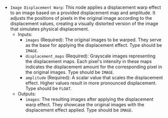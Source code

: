 - `Image Displacement Warp`: This node applies a displacement warp effect to an image based on a provided displacement map and amplitude. It adjusts the positions of pixels in the original image according to the displacement values, creating a visually distorted version of the image that simulates physical displacement.
    - Inputs:
        - `images` (Required): The original images to be warped. They serve as the base for applying the displacement effect. Type should be `IMAGE`.
        - `displacement_maps` (Required): Grayscale images representing the displacement maps. Each pixel's intensity in these maps indicates the displacement amount for the corresponding pixel in the original images. Type should be `IMAGE`.
        - `amplitude` (Required): A scalar value that scales the displacement effect. Higher values result in more pronounced displacement. Type should be `FLOAT`.
    - Outputs:
        - `images`: The resulting images after applying the displacement warp effect. They showcase the original images with the displacement effect applied. Type should be `IMAGE`.
